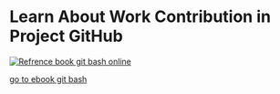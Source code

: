 # Learn About Work Contribution in Project GitHub

[![Refrence book git bash online](https://sun9-42.userapi.com/impf/c846416/v846416077/bfaa2/kPxlqFRtzrw.jpg?size=807x457&quality=96&sign=a939ad6c58aa979831fd6d479dc75276&type=album)](https://git-scm.com/book/en/v2/Distributed-Git-Contributing-to-a-Project)

[go to ebook git bash](https://git-scm.com/book/en/v2/Distributed-Git-Contributing-to-a-Project)